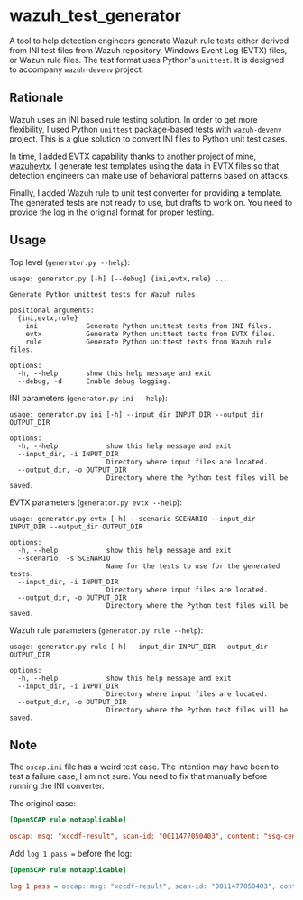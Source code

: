 # wazuh_test_generator

A tool to help detection engineers generate Wazuh rule tests either derived from INI test files from Wazuh repository, Windows Event Log (EVTX) files, or Wazuh rule files. The test format uses Python's `unittest`. It is designed to accompany `wazuh-devenv` project.

## Rationale

Wazuh uses an INI based rule testing solution. In order to get more flexibility, I used Python `unittest` package-based tests with `wazuh-devenv` project. This is a glue solution to convert INI files to Python unit test cases.

In time, I added EVTX capability thanks to another project of mine, [wazuhevtx](https://github.com/zbalkan/wazuhevtx). I generate test templates using the data in EVTX files so that detection engineers can make use of behavioral patterns based on attacks.

Finally, I added Wazuh rule to unit test converter for providing a template. The generated tests are not ready to use, but drafts to work on. You need to provide the log in the original format for proper testing.

## Usage

Top level (`generator.py --help`):

```plaintext
usage: generator.py [-h] [--debug] {ini,evtx,rule} ...

Generate Python unittest tests for Wazuh rules.

positional arguments:
  {ini,evtx,rule}
    ini            Generate Python unittest tests from INI files.
    evtx           Generate Python unittest tests from EVTX files.
    rule           Generate Python unittest tests from Wazuh rule files.

options:
  -h, --help       show this help message and exit
  --debug, -d      Enable debug logging.
```

INI parameters (`generator.py ini --help`):

```plaintext
usage: generator.py ini [-h] --input_dir INPUT_DIR --output_dir OUTPUT_DIR

options:
  -h, --help            show this help message and exit
  --input_dir, -i INPUT_DIR
                        Directory where input files are located.
  --output_dir, -o OUTPUT_DIR
                        Directory where the Python test files will be saved.
```

EVTX parameters (`generator.py evtx --help`):

```plaintext
usage: generator.py evtx [-h] --scenario SCENARIO --input_dir INPUT_DIR --output_dir OUTPUT_DIR

options:
  -h, --help            show this help message and exit
  --scenario, -s SCENARIO
                        Name for the tests to use for the generated tests.
  --input_dir, -i INPUT_DIR
                        Directory where input files are located.
  --output_dir, -o OUTPUT_DIR
                        Directory where the Python test files will be saved.
```

Wazuh rule parameters (`generator.py rule --help`):

```plaintext
usage: generator.py rule [-h] --input_dir INPUT_DIR --output_dir OUTPUT_DIR

options:
  -h, --help            show this help message and exit
  --input_dir, -i INPUT_DIR
                        Directory where input files are located.
  --output_dir, -o OUTPUT_DIR
                        Directory where the Python test files will be saved.
```

## Note

The `oscap.ini` file has a weird test case. The intention may have been to test a failure case, I am not sure. You need to fix that manually before running the INI converter.

The original case:

```ini
[OpenSCAP rule notapplicable]

oscap: msg: "xccdf-result", scan-id: "0011477050403", content: "ssg-centos-7-ds.xml", title: "Ensure /tmp Located On Separate Partition", ...
```

Add `log 1 pass =` before the log:

```ini
[OpenSCAP rule notapplicable]

log 1 pass = oscap: msg: "xccdf-result", scan-id: "0011477050403", content: "ssg-centos-7-ds.xml", title: "Ensure /tmp Located On Separate Partition", ...
```
